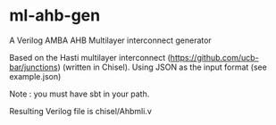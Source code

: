 # ml-ahb-gen
A Verilog AMBA AHB Multilayer interconnect generator

Based on the Hasti multilayer interconnect (https://github.com/ucb-bar/junctions) (written in Chisel).
Using JSON as the input format (see example.json)

Note : you must have sbt in your path.

Resulting Verilog file is  chisel/Ahbmli.v
